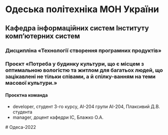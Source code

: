 # Одеська політехніка МОН України
## Кафедра інформаційних систем Інституту комп’ютерних систем
### Дисципліна «Технології створення програмних продуктів»
### Проєкт «Потреба у будинку культури, що є місцем з оптимальною вологістю та житлом для багатьох людей, що зацікавлені не тільки співами, а й спілку-ванням на теми масової культури.» 
#### Проєктна команда
<ul>
<li>developer, студент 3-го курсу, АІ-204 групи АІ-204, Плаксивий Д.В. студента
<li> manager, доцент кафедри ІС, Блажко О.А.
</ul>
# Одеса-2022

